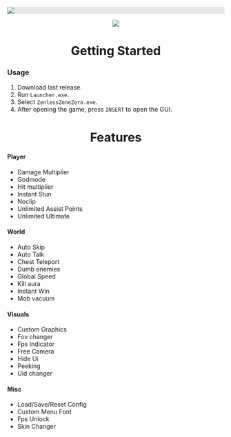 <p align="center">
  <img style="display: block;-webkit-user-select: none;margin: auto;background-color: hsl(0, 0%, 90%);transition: background-color 300ms;" src="https://i.imgur.com/fIWB0PT.png">
</p>

<p align="center">
 <a href="https://discord.gg/tPKFCs4VbB"><img src="https://img.shields.io/discord/1207191906958975006?label=Discord&logo=discord&style=for-the-badge&color=blue"></a>
</p>

<h1 align="center">Getting Started</h1>

### Usage

1. Download last release.
2. Run `Launcher.exe`.
3. Select `ZenlessZoneZero.exe`.
4. After opening the game, press `INSERT` to open the GUI.

<h1 align="center">Features</h1>

#### Player
- Damage Multiplier
- Godmode
- Hit multiplier
- Instant Stun
- Noclip
- Unlimited Assist Points
- Unlimited Ultimate

#### World

- Auto Skip
- Auto Talk
- Chest Teleport
- Dumb enemies
- Global Speed
- Kill aura
- Instant Win
- Mob vacuum


#### Visuals

- Custom Graphics
- Fov changer
- Fps Indicator
- Free Camera
- Hide Ui
- Peeking
- Uid changer

#### Misc

- Load/Save/Reset Config
- Custom Menu Font
- Fps Unlock
- Skin Changer
